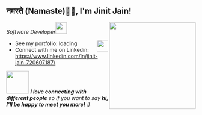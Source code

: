 <h2> नमस्ते (Namaste)🙏🏻, I'm Jinit Jain!</h2>
<img align='right' src="https://media.giphy.com/media/M9gbBd9nbDrOTu1Mqx/giphy.gif" width="230">
<p><em>Software Developer<img src="https://media.giphy.com/media/WUlplcMpOCEmTGBtBW/giphy.gif" width="30"> 
</em></p>



<!-- <img align='right' src="https://github-readme-stats.vercel.app/api?username=varadbhogayata&show_icons=true"> -->

* See my portfolio: loading <img align='right' src="https://media0.giphy.com/media/17mNCcKU1mJlrbXodo/giphy.gif?cid=ecf05e4758v3q2q832io30d0u0llpxgwiaqu4wjnas7wajpr&rid=giphy.gif" width="30">
* Connect with me on Linkedin: https://www.linkedin.com/in/jinit-jain-720607187/
<!--
**** is a ✨ _special_ ✨ repository because its `README.md` (this file) appears on your GitHub profile.

Here are some ideas to get you started:

- 🔭 I’m currently working on ...
- 🌱 I’m currently learning ...
- 👯 I’m looking to collaborate on ...
- 🤔 I’m looking for help with ...
- 💬 Ask me about ...
- 📫 How to reach me: ...
- 😄 Pronouns: ...
- ⚡ Fun fact: ...
-->

<img src="https://media.giphy.com/media/LnQjpWaON8nhr21vNW/giphy.gif" width="60"> <em><b>I love connecting with different people</b> so if you want to say <b>hi, I'll be happy to meet you more!</b> :)</em>
